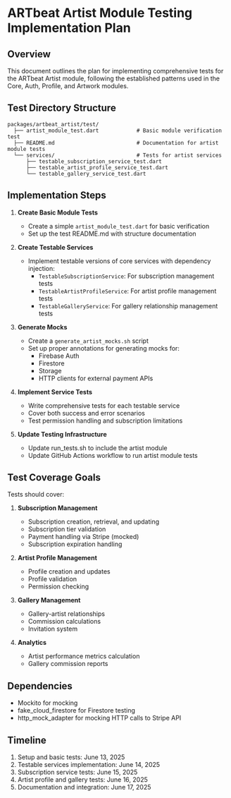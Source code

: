 # ARTbeat Artist Module Testing Implementation Plan

## Overview

This document outlines the plan for implementing comprehensive tests for the ARTbeat Artist module, following the established patterns used in the Core, Auth, Profile, and Artwork modules.

## Test Directory Structure

```
packages/artbeat_artist/test/
  ├── artist_module_test.dart            # Basic module verification test
  ├── README.md                          # Documentation for artist module tests
  └── services/                          # Tests for artist services
      ├── testable_subscription_service_test.dart
      ├── testable_artist_profile_service_test.dart
      └── testable_gallery_service_test.dart
```

## Implementation Steps

1. **Create Basic Module Tests**
   - Create a simple `artist_module_test.dart` for basic verification
   - Set up the test README.md with structure documentation

2. **Create Testable Services**
   - Implement testable versions of core services with dependency injection:
     - `TestableSubscriptionService`: For subscription management tests
     - `TestableArtistProfileService`: For artist profile management tests
     - `TestableGalleryService`: For gallery relationship management tests

3. **Generate Mocks**
   - Create a `generate_artist_mocks.sh` script
   - Set up proper annotations for generating mocks for:
     - Firebase Auth
     - Firestore
     - Storage
     - HTTP clients for external payment APIs

4. **Implement Service Tests**
   - Write comprehensive tests for each testable service
   - Cover both success and error scenarios
   - Test permission handling and subscription limitations

5. **Update Testing Infrastructure**
   - Update run_tests.sh to include the artist module
   - Update GitHub Actions workflow to run artist module tests

## Test Coverage Goals

Tests should cover:

1. **Subscription Management**
   - Subscription creation, retrieval, and updating
   - Subscription tier validation
   - Payment handling via Stripe (mocked)
   - Subscription expiration handling

2. **Artist Profile Management**
   - Profile creation and updates
   - Profile validation
   - Permission checking

3. **Gallery Management**
   - Gallery-artist relationships
   - Commission calculations
   - Invitation system

4. **Analytics**
   - Artist performance metrics calculation
   - Gallery commission reports

## Dependencies

- Mockito for mocking
- fake_cloud_firestore for Firestore testing
- http_mock_adapter for mocking HTTP calls to Stripe API

## Timeline

1. Setup and basic tests: June 13, 2025
2. Testable services implementation: June 14, 2025
3. Subscription service tests: June 15, 2025
4. Artist profile and gallery tests: June 16, 2025
5. Documentation and integration: June 17, 2025
